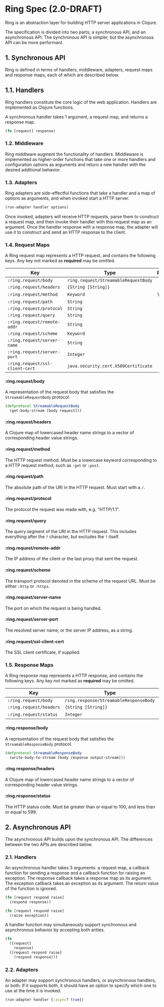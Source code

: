 # Ring Spec (2.0-DRAFT)

Ring is an abstraction layer for building HTTP server applications in
Clojure.

The specification is divided into two parts; a synchronous API, and an
asynchronous API. The synchronous API is simpler, but the asynchronous
API can be more performant.


## 1. Synchronous API

Ring is defined in terms of handlers, middleware, adapters, request
maps and response maps, each of which are described below.

## 1.1. Handlers

Ring handlers constitute the core logic of the web application.
Handlers are implemented as Clojure functions.

A synchronous handler takes 1 argument, a request map, and returns a
response map.

```clojure
(fn [request] response)
```

### 1.2. Middleware

Ring middlware augment the functionality of handlers. Middleware is
implemented as higher-order functions that take one or more handlers
and configuration options as arguments and return a new handler with
the desired additional behavior.

### 1.3. Adapters

Ring adapters are side-effectful functions that take a handler and a
map of options as arguments, and when invoked start a HTTP server.

```clojure
(run-adapter handler options)
```

Once invoked, adapters will receive HTTP requests, parse them to
construct a request map, and then invoke their handler with this
request map as an argument. Once the handler response with a response
map, the adapter will use it to construct and send an HTTP response to
the client.

### 1.4. Request Maps

A Ring request map represents a HTTP request, and contains the
following keys. Any key not marked as **required** may be omitted.

| Key                           | Type                               | Required |
| ----------------------------- | ---------------------------------- | -------- |
|`:ring.request/body`           |`ring.request/StreamableRequestBody`|          |
|`:ring.request/headers`        |`{String [String]}`                 |          |
|`:ring.request/method`         |`Keyword`                           | Yes      |
|`:ring.request/path`           |`String`                            |          |
|`:ring.request/protocol`       |`String`                            |          |
|`:ring.request/query`          |`String`                            |          |
|`:ring.request/remote-addr`    |`String`                            |          |
|`:ring.request/scheme`         |`Keyword`                           |          |
|`:ring.request/server-name`    |`String`                            |          |
|`:ring.request/server-port`    |`Integer`                           |          |
|`:ring.request/ssl-client-cert`|`java.security.cert.X509Certificate`|          |

#### :ring.request/body

A representation of the request body that satisfies the
`StreamableRequestBody` protocol.

```clojure
(defprotocol StreamableRequestBody
  (get-body-stream [body request]))
```

#### :ring.request/headers

A Clojure map of lowercased header name strings to a vector of
corresponding header value strings.

#### :ring.request/method

The HTTP request method. Must be a lowercase keyword corresponding to
a HTTP request method, such as `:get` or `:post`.

#### :ring.request/path

The absolute path of the URI in the HTTP request. Must start with a `/`.

#### :ring.request/protocol

The protocol the request was made with, e.g. "HTTP/1.1".

#### :ring.request/query

The query segment of the URI in the HTTP request. This includes
everything after the `?` character, but excludes the `?` itself.

#### :ring.request/remote-addr

The IP address of the client or the last proxy that sent the request.

#### :ring.request/scheme

The transport protocol denoted in the scheme of the request URL. Must be
either `:http` or `:https`.

#### :ring.request/server-name

The port on which the request is being handled.

#### :ring.request/server-port

The resolved server name, or the server IP address, as a string.

#### :ring.request/ssl-client-cert

The SSL client certificate, if supplied.

### 1.5. Response Maps

A Ring response map represents a HTTP response, and contains the
following keys. Any key not marked as **required** may be omitted.

| Key                   | Type                                 | Required |
| --------------------- | ------------------------------------ | -------- |
|`:ring.request/body`   |`ring.response/StreamableResponseBody`|          |
|`:ring.request/headers`|`{String [String]}`                   |          |
|`:ring.request/status` |`Integer`                             | Yes      |


#### :ring.response/body

A representation of the request body that satisfies the
`StreamableResponseBody` protocol.

```clojure
(defprotocol StreamableResponseBody
  (write-body-to-stream [body response output-stream]))
```

#### :ring.response/headers

A Clojure map of lowercased header name strings to a vector of
corresponding header value strings.

#### :ring.response/status

The HTTP status code. Must be greater than or equal to 100, and less
than or equal to 599.


## 2. Asynchronous API

The asynchronous API builds upon the synchronous API. The differences
between the two APIs are described below.

### 2.1. Handlers

An asynchronous handler takes 3 arguments: a request map, a callback
function for sending a response and a callback function for raising an
exception. The response callback takes a response map as its
argument. The exception callback takes an exception as its
argument. The return value of the function is ignored.

```clojure
(fn [request respond raise]
  (respond response))
```

```clojure
(fn [request respond raise]
  (raise exception))
```

A handler function may simultaneously support synchronous and
asynchronous behavior by accepting both arities.

```clojure
(fn
  ([request]
    response)
  ([request respond raise]
    (respond response)))
```

### 2.2. Adapters

An adapter may support synchronous handlers, or asynchronous handlers,
or both. If it supports both, it should have an option to specify
which one to use at the time it is invoked.

```clojure
(run-adapter handler {:async? true})
```
